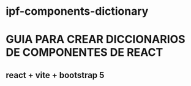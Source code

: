 # ipf-components-dictionary
# GUIA PARA CREAR DICCIONARIOS DE COMPONENTES DE REACT
## react + vite + bootstrap 5
  